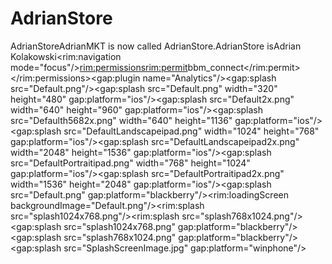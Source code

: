 AdrianStore
===========
<?xml version="1.0" encoding="UTF-8"?>
<widget xmlns="http://www.w3.org/ns/widgets" xmlns:gap="http://phonegap.com/ns/1.0" xmlns:rim="http://www.blackberry.com/ns/widgets" id="com.appshed.adrianstore" version="84.0.0" versionCode="84"><name>AdrianStore</name><description>AdrianMKT is now called AdrianStore.AdrianStore is</description><author email="tuffpuppy4848484@aol.com">Adrian Kolakowski</author><content src="index.html"/><preference name="webviewbounce" value="false"/><preference name="detect-data-types" value="false"/><preference name="stay-in-webview" value="true"/><rim:navigation mode="focus"/><preference name="disable-cursor" value="true"/><feature id="blackberry.app"/><feature id="blackberry.system"/><feature id="blackberry.system.event"/><feature id="blackberry.identity"/><feature id="blackberry.bbm.platform"/><rim:permissions><rim:permit>bbm_connect</rim:permit></rim:permissions><access origin="*" uri="*"/><access origin="http://appshed.com/" uri="http://appshed.com/" subdomains="true"/><access origin="http://youtube.com" uri="http://youtube.com" subdomains="true"/><access origin="http://facebook.com" uri="http://facebook.com" subdomains="true"/><access origin="http://vimeo.com" uri="http://vimeo.com" subdomains="true"/><gap:plugin name="Analytics"/><icon src="Icon.png"/><icon src="Icon.png" width="57" height="57" gap:platform="ios"/><icon src="Icon2x.png" width="114" height="114" gap:platform="ios"/><icon src="Icon72.png" width="72" height="72" gap:platform="ios"/><icon src="Icon722x.png" width="144" height="144" gap:platform="ios"/><icon src="iclauncher-ldpi.png" gap:platform="android" gap:density="ldpi"/><icon src="iclauncher-mdpi.png" gap:platform="android" gap:density="mdpi"/><icon src="iclauncher-hdpi.png" gap:platform="android" gap:density="hdpi"/><icon src="iclauncher-xhdpi.png" gap:platform="android" gap:density="xhdpi"/><icon src="Icon.png" gap:platform="blackberry"/><icon src="icon_win.png" gap:platform="winphone"/><icon src="icon_win_tile.png" gap:platform="winphone" gap:role="background"/><gap:splash src="Default.png"/><gap:splash src="Default.png" width="320" height="480" gap:platform="ios"/><gap:splash src="Default2x.png" width="640" height="960" gap:platform="ios"/><gap:splash src="Defaulth5682x.png" width="640" height="1136" gap:platform="ios"/><gap:splash src="DefaultLandscapeipad.png" width="1024" height="768" gap:platform="ios"/><gap:splash src="DefaultLandscapeipad2x.png" width="2048" height="1536" gap:platform="ios"/><gap:splash src="DefaultPortraitipad.png" width="768" height="1024" gap:platform="ios"/><gap:splash src="DefaultPortraitipad2x.png" width="1536" height="2048" gap:platform="ios"/><gap:splash src="Default.png" gap:platform="blackberry"/><rim:loadingScreen backgroundImage="Default.png"/><rim:splash src="splash1024x768.png"/><rim:splash src="splash768x1024.png"/><gap:splash src="splash1024x768.png" gap:platform="blackberry"/><gap:splash src="splash768x1024.png" gap:platform="blackberry"/><gap:splash src="SplashScreenImage.jpg" gap:platform="winphone"/></widget>
